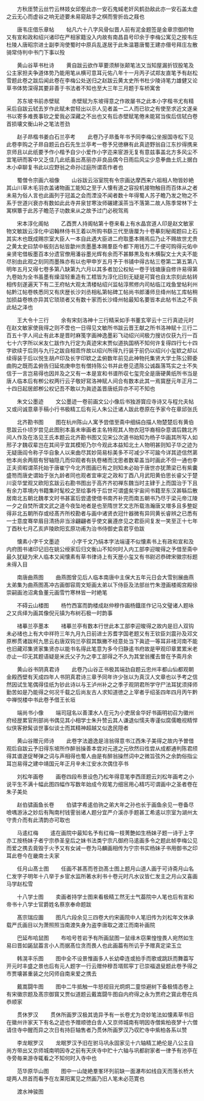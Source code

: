 <!-- { "loadSidebar": true } -->
　　方秋厓赞云丝竹云林妓女邱壑此亦一安石鬼蜮老奸风鹤劲敌此亦一安石盖太虚之云无心而虚谷之响无迹要未易窥敌手之棋而訾折齿之屐也

　　唐韦庄借乐章帖
　　帖凡六十八字风骨似晋人前有泥金题签是金章宗御府物又有宣和政和绍兴诸印在严相家籍没入内故有南昌县号印余于李梅公寓见之按韦庄杜陵人唐昭宗进士副李洵使蜀时中原兵乱遂居于此朱温簒唐蜀王建亦僣号拜庄左散骑常侍判中书门下事以殁

　　黄山谷草书杜诗
　　黄自跋云欲作草要须觧张颠笔法又当知屋漏折钗股笔及公主家担夫争道体势乃能用笔从横可意耳元佑八年十一月丙子试郑友直笔予有赵松雪题此卷之跋后闻此卷在李梅公处送归之赵跋云黄太史所书杜少陵诗笔力雄健又论草书体势深得其要非善于书法者不知也至大三年三月题于车桥寓舍

　　苏东坡书前赤壁赋
　　赤壁赋为东坡得意之作故屡书之此本小字楷书尤有精采后自跋云轼去岁作此赋未尝轻出以示人见者盖一二人而已钦之有使至求近文遂亲书以寄多难畏事钦之爱我必深藏之不出也又有后赤壁赋笔倦未能冩当俟后信轼白卷首损壊文衡山补之笔法苍劲

　　赵子昻楷书姜白石兰亭考
　　此卷乃子昻蚤年书予同李梅公坐报国寺松下见此卷李购之子昻自题云白石先生兰亭考一卷予兄徳楙有此真迹野翁自江东抄得携来京师且以此纸要予作小楷予自少小爱作小字迩来宧游无复有意兹事盖北方多风尘不宜笔研而客中又乏佳几此纸虽出髙丽亦非良品偶今日雨后风尘少息拳曲土炕上据白木小卓聊复书此以应野翁之命孙过庭所谓乖作者也

　　蜀僧令宗画六祖像
　　山谷跋云浴室院有令宗画达摩西来六祖相人物皆妙絶其山川草木毛羽衣盖诸物画工能知之至于人懐有道之容投机接物触目而百体从之者未易为俗人言也此画列于冠盖之会而湮没不闻者数十年得蜀人苏子瞻乃发之物之不系于世道兴衰亦有数如此此寺井泉甘寒汝师碾建溪茶当不落第二故人陈季常林下士寓棋簟于此苏子瞻范子功数来从之故予过门必税驾焉

　　宋本淳化阁帖
　　乙酉贾人持阁帖第十卷来看上有水晶宫道人印是赵文敏家物文敏跋云淳化中诏翰林侍书王着以所购书繇三代至唐厘为十卷摹刻秘阁题曰上石其实木也既成赐宗室大臣人一本自此遇大臣进二府取墨本赐焉后乃止不赐故世尤贵之黄太史曰禁中板刻古帖皆歙州贡墨墨本赐羣臣今都下用钱万二千便可购得元佑中亲贤宅借板墨百本分遗官僚用潘谷墨光辉有余而不甚黟黒及有木横裂文士大夫不能尽别由此观之刻同而墨殊亦有以也甲申岁五月予于书铺中得古帖三卷第二第五第八明年五月又得七卷多第八缺第九六月以其多者加公权帖一卷于钱塘康自修许易得第九卷始为全书虽墨有燥湿轻重造有工楛皆为淳化旧刻无疑是可寳也自太宗刻此帖转相传刻遂遍天下有二王府帖大观太清楼帖绍兴监帖淳熈修内司帖临江戏鱼堂帖利州帖黔江帖卷帙悉同又有庆歴长沙刘丞相私第帖碑工帖尚书郎潘师旦绛州帖工库帖稍加损益卷帙亦异其它琐琐者又有数十家而长沙绛州帖最知名要皆本此帖书法之不丧此帖之泽也

　　王大令十三行
　　余有宋刻洛神十三行精采如手书董玄宰云十三行真迹元时在赵文敏家使我得之则不啻也一日得见文敏所书跋云晋王献之所书洛神赋十三行二百五十字人间止有此本是晋时麻笺字画神逸墨彩飞动绍兴间极力搜访仅获九行一百七十六字所以米友仁跋作九行定为真迹宋末贾似道执国柄不知何许复得四行七十四字欲续于后则与九行之跋自相乖忤故以绍兴所得九行装于前仍以绍兴小玺欵之却以续得装于后以悦生胡卢印及长字印欵之孟俯数年前见此神物托集贤大学士陈公颢委曲购之既而孟俯告归延佑庚申忽有僧持陈公书并此卷见遗陈公诚磊落笃实之士不失信于一言岂易得也因并及之又有一本是宣和书谱所収七玺完全是唐硬黄纸所书当是唐人临本后有栁公权两行云子敬好冩洛神赋人间合有数本此其一焉寳歴元年正月二十四日起居郎栁公权记吾不敢以为眞迹盖晋唐纸异亦不可不知也

　　朱文公墨迹
　　文公墨迹一卷前画文公小像后书独游寳应寺诗又与程允夫帖又或问诚意章手稿小行书极精工后有元人朱公迁诸人跋此卷原在予家今在章邱张氏

　　北齐勘书图
　　图在杭州陈山人寓予尝借至斋中细绢白描人物楚楚后有黄伯思跋云仆顷岁尝见此图别本虽未审画者主名特观其人物衣冠华裔相杂意谓后魏北齐间人作及在洛见王氏本题云北齐勘书图又见宋公次道书始知为杨子华画其所写人如邢子才魏収辈岂在其间乎宜其模矩乃尔今观此本益知北土人物明甚则知子华之迹为无疑唐阎令称子华自象人以来曲尽其妙简易标美多不可减少不可踰今详其迹信然苐他本尚余两扇有唘轴隠几而仰观者有执卷楮而沈思者数辈盖当时画此不但一通也李正夫资暇谓茶托始于唐崔宁今北齐图画已有之则知未必始于唐世亦犹萧梁已有紫囊盛笏而唐史谓始于张九龄者同也观者宜审定之政和丁酉八月武阳黄伯思长睿父于楚川衮华堂观又欧阳玄跋云右勘书图出于高齐齐初禅东魏当时主肄于上而国治于下且有余力萃境内书籍集时髦校之至绘事传于后世可谓盛矣宇宙间书籍至东汉甚緐后散居南北五朝北魏孝文时书甚富后尝遣使借书南齐补完而南五朝书乃尽于梁元帝江陵一夕之自焚所谓文武之道今夜坠地者是也至隋世艺文志所载浩瀚唐又増多且多整娖得非北五朝所存或经髙齐所校勘者与画中诸贤衣冠什器微有异同黄长睿辨之已悉有一士意度骞举眉目清扬非当涂翩翩者乎使文襄遵彦见之君臣间复发一笑至正十七年丁酉秋七月乙亥庐陵欧阳玄原功甫为治书侍御史袁君亨伯跋

　　懐素小字千文墨迹
　　小字千文乃绢本字法端谨不似懐素书上有政和宣和及内府图书诸印记旧在姚公绶家后归文衡山不知何时入内工部李迎晙得之予借至斋中最久犹疑为宋人临本又闻懐素有草书律诗上有天歴小玺又有书尉迟恭碑宋徽宗标题未得入目

　　南唐曲燕图
　　曲燕图曾见后人临本南唐中主保大五年元日会大雪别展曲燕太弟集为曲燕图髙冲古画御容周文矩画太弟以下侍臣及法部丝竹朱澄画楼阁宫殿徐崇嗣画池沼禽鱼董元画雪竹寒林皆一时絶笔

　　不碍云山楼图
　　杨竹西富而韵楼成赵仲穆作画杨鐡厓作记马文璧诸人题咏之又呉绎为画其像倪元镇为布树石极一时韵事

　　禇摹兰亭墨本
　　禇摹兰亭有数本行世此本工部李迎晙得之故内是旧人双钩未必禇也上有大中祥符三年九月九日前进士苏耆字国老题又有王钦臣刘震孙及邓文原栁贯诸跋柯九思云右唐双钩兰亭叙其飘撇不经意处当下眞迹一等耳非禇河南不能也旧藏邓集贤家集贤亦以能书名得此笔意为多今归静逺书府故是甲观印章累累米老亦止一印无其题语疑是米氏父子为之李工部得之不久为其堂翁攫去曽在予斋月余

　　黄山谷书阴真君诗
　　此卷乃山谷正书极其端劲自题云忠州丰都山仙都观朝金殿西壁有天成四年人书阴真君诗三章予同年许少张以为真汉人文章也以予考之信然因试生笔偶得佳纸为钞此诗以与王泸州补之之季子观阴君所学守尸法耳犹须择师勤苦如是乃能得之何况千载之后尚友古人求知道徳之上宰者乎绍圣四年四月丙午黔中禅悦楼中书此卷予借王长垣

　　端尚书小像
　　端司冦名以善溧水人在元为小吏居金华好书画明初召为徽州府经歴累官刑部尚书偶见其小相学士朱升赞云其人谦退似懦夫専谨似腐儒瞻视精悍似侠客掀髯谈世事似谈士而其精神超越又似逸民隠者

　　黄山谷赠元师诗
　　此卷字法遒逸是涪翁得意书江西朱子美得之故内予曽借观后自跋云予旧得东坡所作醉翁操善本尝对元道之元欣然曰徃尝从成都通判陈君颀得其谱遂促琴弹之词与声相得也蜀人由是有醉翁操然词中之微旨弦外之余韵俗指尘耳岂易得之建中靖国元年正月辛未江安水次偶住亭书

　　刘松年画卷
　　画卷四段布景设色乃松年得意笔李西厓题云刘松年画考之小说平生不满十幅此图四幅作写数年始成今观笔力细宻用心精巧可谓画中之圣者卷在朱子美处

　　赵伯骕画鱼长卷
　　伯骕字希逺伯驹之弟大年之孙也长于画鱼余见一卷备尽噞喁游泳之妙后有陶南村钱霅翁诸人题分宜严介溪亦手题甚工希逺以宗室为湖州太守贵介而有此清韵亦可取也

　　马逺红梅
　　逺在画院中最知名予有红梅一枝菁艶如生杨妹子题一诗于上字亦工按杨妹子者宁宗恭圣皇后之妹书法类宁宗凡御府马逺画多令之题此帧李梅公见而爱之携去竟毁于火予又有女诫一卷为马麟画相传为宁宗书实杨妹子书用御书之印耳此卷今在畿南士夫家

　　任月山髙士图
　　任画不甚髙而苍劲髙士图上题月山道人画于可诗斋月山名仁发字子明年十八举于乡宧水监所著水利书十卷元时凡水议皆仁发主之月山又喜画马学赵松雪

　　十八学士图
　　卖画者持学士图来看极精工然无士气葢院中人笔也后有宣和帝书十八学士官爵姓名蔡亰奉命题跋

　　髙宗瑞应圗
　　图凡六段余见三四卷大约宋画院中人笔旧传为刘松年文休承载严氏画目以为萧照照当南渡失身为盗李唐取之渡江而南补画院

　　巴延布哈鼠图
　　布哈号苍岩予有所画鼠图一鼠缘木窃果惶惶畏人宛然如生易曰晋如鼫鼠葢言小人而据髙位贪而畏人也此画葢有所讥乎予赠真定梁玉立

　　韩滉丰乐图
　　图中全不设景惟画多人长幼牵连或拍手而歌或跳跃而舞葢写开元时丰盛之景也后有元人题字一行云赠仲穆吾壻熙寜丁已崇福退叟题此卷予得之市贾壊甚重装之允冈师自南来爱之携去

　　戴嵩闘牛图
　　图中二牛抵触一牛怒视目光炯炯二童惊避树下备极情态卷上有宋徽宗题及髙宗御寳又贾似道题云戴嵩闘牛图自内府得之永为贾府之寳此卷在呉恭顺家

　　贯休罗汉
　　贯休所画罗汉极其诡异予有一长卷尤为竒妙笔法如懐素草书旧在徽州许家天下有名之迹也予赠顺徳白舎人又京师城南有明因寺僧紫柏夜梦十六僧请住寺中醒而异之次日有持巨轴售者乃贯休所画罗汉乃収贮寺中紫柏各系以赞

　　李龙眠罗汉
　　龙眠罗汉予旧在驸马巩永固家见十六轴精工絶伦是八公主自尚方带出又京师城南明因寺之前有天庆寺中贮十六轴与巩都尉家者一律予有池亭在寺旁毎来游寺辄看之不知何时入寺中也

　　范华原华山图
　　图中一山陡絶羣峯环列前缺一面瀑布如线自天而落长桥大堤两人昂首而看予在左莱阳寓见之然画乃旧人笔未必范寛也

　　渡水神骏图
